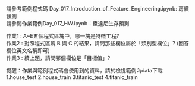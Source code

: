

請參考範例程式碼 Day_017_Introduction_of_Feature_Engineering.ipynb: 房價預測  
請參閱作業範例Day_017_HW.ipynb：鐵達尼生存預測  

   
作業1 : A~E五個程式區塊中，哪一塊是特徵工程?    
作業2 : 對照程式區塊 B 與 C 的結果，請問那些欄位屬於「類別型欄位」? (回答欄位英文名稱即可)   
作業3 : 續上題，請問哪個欄位是「目標值」?     



提醒：作業與範例程式碼會使用到的資料，請於檢視範例內data下載  1.house_test  2.house_train  3.titanic_test  4.titanic_train